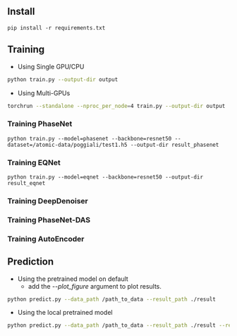 ## Install

```
pip install -r requirements.txt
```

## Training
- Using Single GPU/CPU
```bash
python train.py --output-dir output
```

- Using Multi-GPUs
```bash
torchrun --standalone --nproc_per_node=4 train.py --output-dir output
```

### Training PhaseNet
```
python train.py --model=phasenet --backbone=resnet50 --dataset=/atomic-data/poggiali/test1.h5 --output-dir result_phasenet
```

### Training EQNet
```
python train.py --model=eqnet --backbone=resnet50 --output-dir result_eqnet
```

### Training DeepDenoiser
### Training PhaseNet-DAS
### Training AutoEncoder


## Prediction

- Using the pretrained model on default
  - add the *--plot_figure* argument to plot results. 
```bash
python predict.py --data_path /path_to_data --result_path ./result
```

- Using the local pretrained model
```bash
python predict.py --data_path /path_to_data --result_path ./result --resume  pretrained_model.pth
```


